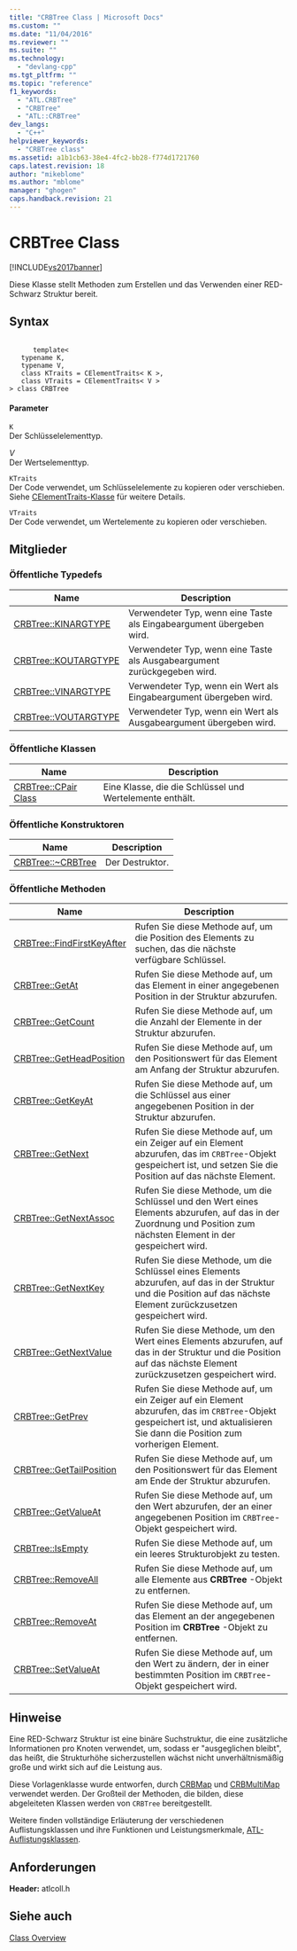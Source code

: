 ```yaml
---
title: "CRBTree Class | Microsoft Docs"
ms.custom: ""
ms.date: "11/04/2016"
ms.reviewer: ""
ms.suite: ""
ms.technology: 
  - "devlang-cpp"
ms.tgt_pltfrm: ""
ms.topic: "reference"
f1_keywords: 
  - "ATL.CRBTree"
  - "CRBTree"
  - "ATL::CRBTree"
dev_langs: 
  - "C++"
helpviewer_keywords: 
  - "CRBTree class"
ms.assetid: a1b1cb63-38e4-4fc2-bb28-f774d1721760
caps.latest.revision: 18
author: "mikeblome"
ms.author: "mblome"
manager: "ghogen"
caps.handback.revision: 21
---
```

# CRBTree Class
[!INCLUDE[vs2017banner](../../assembler/inline/includes/vs2017banner.md)]

Diese Klasse stellt Methoden zum Erstellen und das Verwenden einer RED\-Schwarz Struktur bereit.  
  
## Syntax  
  
```  
  
      template<  
   typename K,  
   typename V,  
   class KTraits = CElementTraits< K >,  
   class VTraits = CElementTraits< V >  
> class CRBTree  
```  
  
#### Parameter  
 `K`  
 Der Schlüsselelementtyp.  
  
 *V*  
 Der Wertselementtyp.  
  
 `KTraits`  
 Der Code verwendet, um Schlüsselelemente zu kopieren oder verschieben.  Siehe [CElementTraits\-Klasse](../../atl/reference/celementtraits-class.md) für weitere Details.  
  
 `VTraits`  
 Der Code verwendet, um Wertelemente zu kopieren oder verschieben.  
  
## Mitglieder  
  
### Öffentliche Typedefs  
  
|Name|Description|  
|----------|-----------------|  
|[CRBTree::KINARGTYPE](../Topic/CRBTree::KINARGTYPE.md)|Verwendeter Typ, wenn eine Taste als Eingabeargument übergeben wird.|  
|[CRBTree::KOUTARGTYPE](../Topic/CRBTree::KOUTARGTYPE.md)|Verwendeter Typ, wenn eine Taste als Ausgabeargument zurückgegeben wird.|  
|[CRBTree::VINARGTYPE](../Topic/CRBTree::VINARGTYPE.md)|Verwendeter Typ, wenn ein Wert als Eingabeargument übergeben wird.|  
|[CRBTree::VOUTARGTYPE](../Topic/CRBTree::VOUTARGTYPE.md)|Verwendeter Typ, wenn ein Wert als Ausgabeargument übergeben wird.|  
  
### Öffentliche Klassen  
  
|Name|Description|  
|----------|-----------------|  
|[CRBTree::CPair Class](../Topic/CRBTree::CPair%20Class.md)|Eine Klasse, die die Schlüssel und Wertelemente enthält.|  
  
### Öffentliche Konstruktoren  
  
|Name|Description|  
|----------|-----------------|  
|[CRBTree::~CRBTree](../Topic/CRBTree::~CRBTree.md)|Der Destruktor.|  
  
### Öffentliche Methoden  
  
|Name|Description|  
|----------|-----------------|  
|[CRBTree::FindFirstKeyAfter](../Topic/CRBTree::FindFirstKeyAfter.md)|Rufen Sie diese Methode auf, um die Position des Elements zu suchen, das die nächste verfügbare Schlüssel.|  
|[CRBTree::GetAt](../Topic/CRBTree::GetAt.md)|Rufen Sie diese Methode auf, um das Element in einer angegebenen Position in der Struktur abzurufen.|  
|[CRBTree::GetCount](../Topic/CRBTree::GetCount.md)|Rufen Sie diese Methode auf, um die Anzahl der Elemente in der Struktur abzurufen.|  
|[CRBTree::GetHeadPosition](../Topic/CRBTree::GetHeadPosition.md)|Rufen Sie diese Methode auf, um den Positionswert für das Element am Anfang der Struktur abzurufen.|  
|[CRBTree::GetKeyAt](../Topic/CRBTree::GetKeyAt.md)|Rufen Sie diese Methode auf, um die Schlüssel aus einer angegebenen Position in der Struktur abzurufen.|  
|[CRBTree::GetNext](../Topic/CRBTree::GetNext.md)|Rufen Sie diese Methode auf, um ein Zeiger auf ein Element abzurufen, das im `CRBTree`\-Objekt gespeichert ist, und setzen Sie die Position auf das nächste Element.|  
|[CRBTree::GetNextAssoc](../Topic/CRBTree::GetNextAssoc.md)|Rufen Sie diese Methode, um die Schlüssel und den Wert eines Elements abzurufen, auf das in der Zuordnung und Position zum nächsten Element in der gespeichert wird.|  
|[CRBTree::GetNextKey](../Topic/CRBTree::GetNextKey.md)|Rufen Sie diese Methode, um die Schlüssel eines Elements abzurufen, auf das in der Struktur und die Position auf das nächste Element zurückzusetzen gespeichert wird.|  
|[CRBTree::GetNextValue](../Topic/CRBTree::GetNextValue.md)|Rufen Sie diese Methode, um den Wert eines Elements abzurufen, auf das in der Struktur und die Position auf das nächste Element zurückzusetzen gespeichert wird.|  
|[CRBTree::GetPrev](../Topic/CRBTree::GetPrev.md)|Rufen Sie diese Methode auf, um ein Zeiger auf ein Element abzurufen, das im `CRBTree`\-Objekt gespeichert ist, und aktualisieren Sie dann die Position zum vorherigen Element.|  
|[CRBTree::GetTailPosition](../Topic/CRBTree::GetTailPosition.md)|Rufen Sie diese Methode auf, um den Positionswert für das Element am Ende der Struktur abzurufen.|  
|[CRBTree::GetValueAt](../Topic/CRBTree::GetValueAt.md)|Rufen Sie diese Methode auf, um den Wert abzurufen, der an einer angegebenen Position im `CRBTree`\-Objekt gespeichert wird.|  
|[CRBTree::IsEmpty](../Topic/CRBTree::IsEmpty.md)|Rufen Sie diese Methode auf, um ein leeres Strukturobjekt zu testen.|  
|[CRBTree::RemoveAll](../Topic/CRBTree::RemoveAll.md)|Rufen Sie diese Methode auf, um alle Elemente aus **CRBTree** \-Objekt zu entfernen.|  
|[CRBTree::RemoveAt](../Topic/CRBTree::RemoveAt.md)|Rufen Sie diese Methode auf, um das Element an der angegebenen Position im **CRBTree** \-Objekt zu entfernen.|  
|[CRBTree::SetValueAt](../Topic/CRBTree::SetValueAt.md)|Rufen Sie diese Methode auf, um den Wert zu ändern, der in einer bestimmten Position im `CRBTree`\-Objekt gespeichert wird.|  
  
## Hinweise  
 Eine RED\-Schwarz Struktur ist eine binäre Suchstruktur, die eine zusätzliche Informationen pro Knoten verwendet, um, sodass er "ausgeglichen bleibt", das heißt, die Strukturhöhe sicherzustellen wächst nicht unverhältnismäßig große und wirkt sich auf die Leistung aus.  
  
 Diese Vorlagenklasse wurde entworfen, durch [CRBMap](../../atl/reference/crbmap-class.md) und [CRBMultiMap](../../atl/reference/crbmultimap-class.md) verwendet werden.  Der Großteil der Methoden, die bilden, diese abgeleiteten Klassen werden von `CRBTree` bereitgestellt.  
  
 Weitere finden vollständige Erläuterung der verschiedenen Auflistungsklassen und ihre Funktionen und Leistungsmerkmale, [ATL\-Auflistungsklassen](../../atl/atl-collection-classes.md).  
  
## Anforderungen  
 **Header:** atlcoll.h  
  
## Siehe auch  
 [Class Overview](../../atl/atl-class-overview.md)